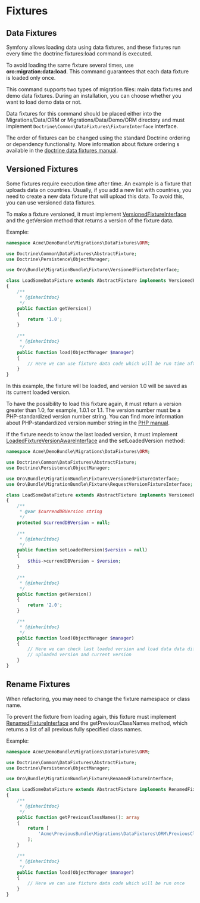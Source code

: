<a id="backend-entities-fixtures"></a>

# Fixtures

## Data Fixtures

Symfony allows loading data using data fixtures, and these fixtures run every time the doctrine:fixtures:load command is executed.

To avoid loading the same fixture several times, use **oro:migration:data:load**. This command guarantees that each data fixture is loaded only once.

This command supports two types of migration files: main data fixtures and demo data fixtures. During an installation, you can choose whether you want to load demo data or not.

Data fixtures for this command should be placed either into the Migrations/Data/ORM or Migrations/Data/Demo/ORM directory and must implement `Doctrine\Common\DataFixtures\FixtureInterface` interface.

The order of fixtures can be changed using the standard Doctrine ordering or dependency functionality. More information about fixture ordering s available in the <a href="https://github.com/doctrine/data-fixtures#fixture-ordering" target="_blank">doctrine data fixtures manual</a>.

## Versioned Fixtures

Some fixtures require execution time after time. An example is a fixture that uploads data on countries. Usually, if you add a new list with countries, you need to create a new data fixture that will upload this data. To avoid this, you can use versioned data fixtures.

To make a fixture versioned, it must implement <a href="https://github.com/oroinc/platform/blob/5.0/src/Oro/Bundle/MigrationBundle/Fixture/VersionedFixtureInterface.php" target="_blank">VersionedFixtureInterface</a> and the getVersion method that returns a version of the fixture data.

Example:

```php
namespace Acme\DemoBundle\Migrations\DataFixtures\ORM;

use Doctrine\Common\DataFixtures\AbstractFixture;
use Doctrine\Persistence\ObjectManager;

use Oro\Bundle\MigrationBundle\Fixture\VersionedFixtureInterface;

class LoadSomeDataFixture extends AbstractFixture implements VersionedFixtureInterface
{
    /**
     * {@inheritdoc}
     */
    public function getVersion()
    {
        return '1.0';
    }

    /**
     * {@inheritdoc}
     */
    public function load(ObjectManager $manager)
    {
        // Here we can use fixture data code which will be run time after time
    }
}
```

In this example, the fixture will be loaded, and version 1.0 will be saved as its current loaded version.

To have the possibility to load this fixture again, it must return a version greater than 1.0, for example, 1.0.1 or 1.1. The version number must be a PHP-standardized version number string. You can find more information about PHP-standardized version number string in the <a href="http://php.net/manual/en/function.version-compare.php" target="_blank">PHP manual</a>.

If the fixture needs to know the last loaded version, it must implement <a href="https://github.com/oroinc/platform/blob/5.0/src/Oro/Bundle/MigrationBundle/Fixture/LoadedFixtureVersionAwareInterface.php" target="_blank">LoadedFixtureVersionAwareInterface</a> and the setLoadedVersion method:

```php
namespace Acme\DemoBundle\Migrations\DataFixtures\ORM;

use Doctrine\Common\DataFixtures\AbstractFixture;
use Doctrine\Persistence\ObjectManager;

use Oro\Bundle\MigrationBundle\Fixture\VersionedFixtureInterface;
use Oro\Bundle\MigrationBundle\Fixture\RequestVersionFixtureInterface;

class LoadSomeDataFixture extends AbstractFixture implements VersionedFixtureInterface, LoadedFixtureVersionAwareInterface
{
    /**
     * @var $currendDBVersion string
     */
    protected $currendDBVersion = null;

    /**
     * {@inheritdoc}
     */
    public function setLoadedVersion($version = null)
    {
        $this->currendDBVersion = $version;
    }

    /**
     * {@inheritdoc}
     */
    public function getVersion()
    {
        return '2.0';
    }

    /**
     * {@inheritdoc}
     */
    public function load(ObjectManager $manager)
    {
        // Here we can check last loaded version and load data data difference between last
        // uploaded version and current version
    }
}
```

## Rename Fixtures

When refactoring, you may need to change the fixture namespace or class name.

To prevent the fixture from loading again, this fixture must implement <a href="https://github.com/oroinc/platform/blob/5.0/src/Oro/Bundle/MigrationBundle/Fixture/RenamedFixtureInterface.php" target="_blank">RenamedFixtureInterface</a> and the getPreviousClassNames method, which returns a list of all previous fully specified class names.

Example:

```php
namespace Acme\DemoBundle\Migrations\DataFixtures\ORM;

use Doctrine\Common\DataFixtures\AbstractFixture;
use Doctrine\Persistence\ObjectManager;

use Oro\Bundle\MigrationBundle\Fixture\RenamedFixtureInterface;

class LoadSomeDataFixture extends AbstractFixture implements RenamedFixtureInterface
{
    /**
     * {@inheritdoc}
     */
    public function getPreviousClassNames(): array
    {
        return [
            'Acme\PreviousBundle\Migrations\DataFixtures\ORM\PreviousClassNameOfDataFixture'
        ];
    }

    /**
     * {@inheritdoc}
     */
    public function load(ObjectManager $manager)
    {
        // Here we can use fixture data code which will be run once
    }
}
```

<!-- Frontend -->
